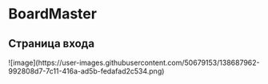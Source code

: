 # BoardMaster

<h2>Страница входа</h2>
![image](https://user-images.githubusercontent.com/50679153/138687962-992808d7-7c11-416a-ad5b-fedafad2c534.png)
